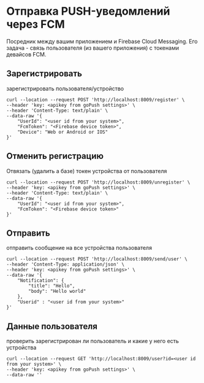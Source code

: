 # Отправка PUSH-уведомлений через FCM
Посредник между вашим приложением и Firebase Cloud Messaging. 
Его задача - связь пользователя (из вашего приложения) с токенами девайсов FCM.

## Зарегистрировать
зарегистрировать пользователя/устройство

```
curl --location --request POST 'http://localhost:8009/register' \
--header 'key: <apikey from goPush settings>' \
--header 'Content-Type: text/plain' \
--data-raw '{
    "UserId": "<user id from your system>",
    "FcmToken": "<Firebase device token>",
    "Device": "Web or Android or IOS"
}'
```

## Отменить регистрацию
Отвязать (удалить а базе) токен устройства от пользователя

```
curl --location --request POST 'http://localhost:8009/unregister' \
--header 'key: <apikey from goPush settings>' \
--header 'Content-Type: text/plain' \
--data-raw '{
    "UserId": "<user id from your system>",
    "FcmToken": "<Firebase device token>"
}'
```

## Отправить
отправить сообщение на все устройства пользователя

```
curl --location --request POST 'http://localhost:8009/send/user' \
--header 'Content-Type: application/json' \
--header 'key: <apikey from goPush settings>' \
--data-raw '{
    "Notification": {
        "title": "Hello",
        "body": "Hello world"
    },
    "Userid" : "<user id from your system>"
}'
```

## Данные пользователя
проверить зарегистрирован ли пользователь и какие у него есть устройства

```
curl --location --request GET 'http://localhost:8009/user?id=<user id from your system>' \
--header 'key: <apikey from goPush settings>' \
--data-raw ''
```
